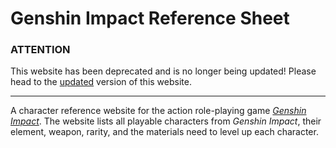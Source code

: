 # Genshin Impact Reference Sheet

### ATTENTION ###
This website has been deprecated and is no longer being updated! Please head to the [updated](https://bcheung98.github.io/genshin-impact-reference-sheet-2.0/) version of this website.

_________

A character reference website for the action role-playing game *[Genshin Impact](https://genshin.mihoyo.com/en/)*. The website lists all playable characters from *Genshin Impact*, their element, weapon, rarity, and the materials need to level up each character. 
